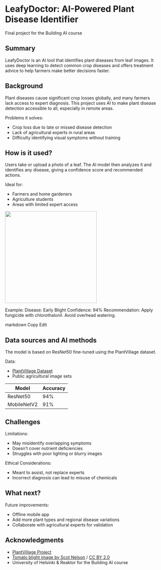 # LeafyDoctor: AI-Powered Plant Disease Identifier

Final project for the Building AI course

## Summary

LeafyDoctor is an AI tool that identifies plant diseases from leaf images. It uses deep learning to detect common crop diseases and offers treatment advice to help farmers make better decisions faster.

## Background

Plant diseases cause significant crop losses globally, and many farmers lack access to expert diagnosis. This project uses AI to make plant disease detection accessible to all, especially in remote areas.

Problems it solves:
* Crop loss due to late or missed disease detection
* Lack of agricultural experts in rural areas
* Difficulty identifying visual symptoms without training

## How is it used?

Users take or upload a photo of a leaf. The AI model then analyzes it and identifies any disease, giving a confidence score and recommended actions.

Ideal for:
* Farmers and home gardeners
* Agriculture students
* Areas with limited expert access

<img src="https://upload.wikimedia.org/wikipedia/commons/thumb/b/b5/Tomato_blight_-_leaves.jpg/800px-Tomato_blight_-_leaves.jpg" width="300">

Example:
Disease: Early Blight
Confidence: 94%
Recommendation: Apply fungicide with chlorothalonil. Avoid overhead watering.

markdown
Copy
Edit

## Data sources and AI methods

The model is based on ResNet50 fine-tuned using the PlantVillage dataset.

Data:
* [PlantVillage Dataset](https://plantvillage.psu.edu/)
* Public agricultural image sets

| Model        | Accuracy |
|--------------|----------|
| ResNet50     | 94%      |
| MobileNetV2  | 91%      |

## Challenges

Limitations:
* May misidentify overlapping symptoms
* Doesn’t cover nutrient deficiencies
* Struggles with poor lighting or blurry images

Ethical Considerations:
* Meant to assist, not replace experts
* Incorrect diagnosis can lead to misuse of chemicals

## What next?

Future improvements:
* Offline mobile app
* Add more plant types and regional disease variations
* Collaborate with agricultural experts for validation

## Acknowledgments

* [PlantVillage Project](https://plantvillage.psu.edu/)
* [Tomato blight image by Scot Nelson](https://commons.wikimedia.org/wiki/File:Tomato_blight_-_leaves.jpg) / [CC BY 2.0](https://creativecommons.org/licenses/by/2.0)
* University of Helsinki & Reaktor for the Building AI course
